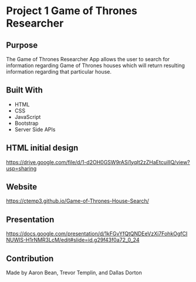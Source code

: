 # Project 1 Game of Thrones Researcher

## Purpose
The Game of Thrones Researcher App allows the user to search for information regarding Game of Thrones houses which will return resulting information regarding that particular house.  

## Built With
* HTML
* CSS
* JavaScript
* Bootstrap
* Server Side APIs

## HTML initial design
https://drive.google.com/file/d/1-d2OH0GSW9rASi1yqIt2zZHaEtcuilIQ/view?usp=sharing

## Website

https://ctemp3.github.io/Game-of-Thrones-House-Search/

## Presentation
https://docs.google.com/presentation/d/1kFGvYfQtQNDEeVzXi7FohkOgfCINUWlS-H1rNMR3LcM/edit#slide=id.g29f43f0a72_0_24

## Contribution
Made by Aaron Bean, Trevor Templin, and Dallas Dorton

